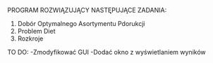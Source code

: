 PROGRAM ROZWIĄZUJĄCY NASTĘPUJĄCE ZADANIA: </b>
1. Dobór Optymalnego Asortymentu Pdorukcji </b>
2. Problem Diet</b>
3. Rozkroje </b>
</b>

TO DO:</b></b>
-Zmodyfikować GUI </b></b>
-Dodać okno z wyświetlaniem wyników </b></b>
